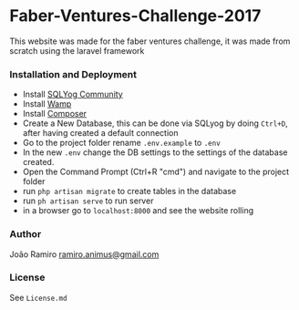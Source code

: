# Faber-Ventures-Challenge-2017

This website was made for the faber ventures challenge, it was made from scratch using the laravel framework

### Installation and Deployment

* Install [SQLYog Community]
* Install [Wamp]
* Install [Composer]
* Create a New Database, this can be done via SQLyog by doing `Ctrl+D`, after having created a default connection
* Go to the project folder rename `.env.example` to `.env`  
* In the new `.env` change the DB settings to the settings of the database created.
* Open the Command Prompt (Ctrl+R "cmd") and navigate to the project folder
* run `php artisan migrate` to create tables in the database
* run `ph artisan serve` to run server
* in a browser go to `localhost:8000` and see the website rolling


### Author

João Ramiro ramiro.animus@gmail.com

### License

See `License.md`

   [Composer]: <https://getcomposer.org/download/>
   [SQLYog Community]: <https://github.com/webyog/sqlyog-community/wiki/Downloads>
   [Wamp]: <http://www.wampserver.com/en/>
  
